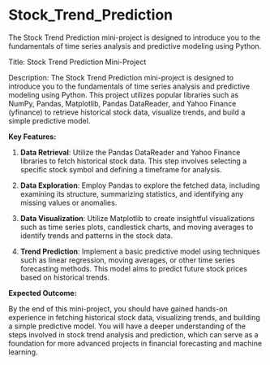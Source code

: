 # Stock_Trend_Prediction
The Stock Trend Prediction mini-project is designed to introduce you to the fundamentals of time series analysis and predictive modeling using Python.

Title: Stock Trend Prediction Mini-Project

Description:
The Stock Trend Prediction mini-project is designed to introduce you to the fundamentals of time series analysis and predictive modeling using Python. This project utilizes popular libraries such as NumPy, Pandas, Matplotlib, Pandas DataReader, and Yahoo Finance (yfinance) to retrieve historical stock data, visualize trends, and build a simple predictive model.

**Key Features:**

1. **Data Retrieval**: Utilize the Pandas DataReader and Yahoo Finance libraries to fetch historical stock data. This step involves selecting a specific stock symbol and defining a timeframe for analysis.

2. **Data Exploration**: Employ Pandas to explore the fetched data, including examining its structure, summarizing statistics, and identifying any missing values or anomalies.

3. **Data Visualization**: Utilize Matplotlib to create insightful visualizations such as time series plots, candlestick charts, and moving averages to identify trends and patterns in the stock data.

4. **Trend Prediction**: Implement a basic predictive model using techniques such as linear regression, moving averages, or other time series forecasting methods. This model aims to predict future stock prices based on historical trends.



**Expected Outcome:**

By the end of this mini-project, you should have gained hands-on experience in fetching historical stock data, visualizing trends, and building a simple predictive model. You will have a deeper understanding of the steps involved in stock trend analysis and prediction, which can serve as a foundation for more advanced projects in financial forecasting and machine learning.
